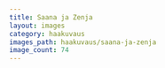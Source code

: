 ```yaml
---
title: Saana ja Zenja
layout: images
category: haakuvaus
images_path: haakuvaus/saana-ja-zenja
image_count: 74
---
```

